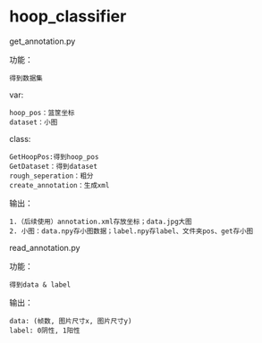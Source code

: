 # hoop_classifier

get_annotation.py
   
  功能：
  
    得到数据集
  
  var:
  
    hoop_pos：篮筐坐标
    dataset：小图
  
  
  class:
  
    GetHoopPos:得到hoop_pos
    GetDataset：得到dataset
    rough_seperation：粗分
    create_annotation：生成xml
  
  输出：

    1.（后续使用）annotation.xml存放坐标；data.jpg大图
    2. 小图：data.npy存小图数据；label.npy存label、文件夹pos、get存小图



read_annotation.py
  
  功能：
  
    得到data & label
    
  输出：
    
    data: (帧数, 图片尺寸x, 图片尺寸y)
    label: 0阴性, 1阳性  
